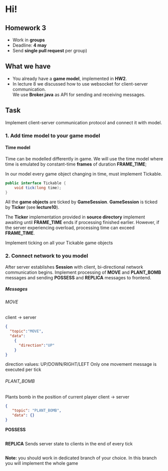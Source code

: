 # Hi!
## Homework 3
- Work in **groups**  
- Deadline: **4 may**
- Send **single pull request** per group)

## What we have
- You already have a **game model**, implemented in **HW2**.  
- In lecture 8 we discussed how to use websocket for client-server communication.  
We use **Broker.java** as API for sending and receiving messages.
## Task
Implement client-server communication protocol and connect it with model.

### 1. Add **time model** to your **game model**
#### Time model
Time can be modelled differently in game. We will use the time model where time is emulated by constant-time **frames** of duration **FRAME_TIME**;  
  
In our model every game object changing in time, must implement Tickable.
```java
public interface Tickable {
    void tick(long time);
}
```
All the **game objects** are ticked by **GameSession**. **GameSession** is ticked by **Ticker** (see **lecture10**).  
  
The **Ticker** implementation provided in **source directory** implement awaiting until **FRAME_TIME** ends if processing finished earlier. However, if the server experiencing overload, processing time can exceed **FRAME_TIME**.  
  
Implement ticking on all your Tickable game objects

### 2. Connect network to you model
After server establishes **Session** with client, bi-directional network communication begins. Implement processing of **MOVE** and **PLANT_BOMB** messages and sending **POSSESS** and **REPLICA** messages to frontend.

##### Messages
###### MOVE
client -> server
```json
{
  "topic":"MOVE",
  "data":
    {
      "direction":"UP"
    }
}
```
direction values: UP/DOWN/RIGHT/LEFT
Only one movement message is executed per tick 

###### PLANT_BOMB
Plants bomb in the position of current player
client -> server
```json
{
   "topic": "PLANT_BOMB",
   "data": {}
}
```

**POSSESS**
```
```

**REPLICA**
Sends server state to clients in the end of every tick
```
```
  
**Note:** you should work in dedicated branch of your choice. In this branch you will implement the whole game
